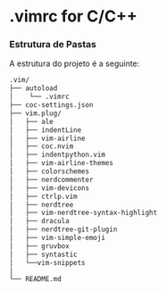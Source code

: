 # .vimrc for C/C++

### Estrutura de Pastas

A estrutura do projeto é a seguinte:

```bash
.vim/
├── autoload
│    └── .vimrc
├── coc-settings.json
├── vim.plug/
│   ├── ale
│   ├── indentLine
│   ├── vim-airline
│   ├── coc.nvim
│   ├── indentpython.vim
│   ├── vim-airline-themes
│   ├── colorschemes
│   ├── nerdcommenter
│   ├── vim-devicons
│   ├── ctrlp.vim
│   ├── nerdtree
│   ├── vim-nerdtree-syntax-highlight
│   ├── dracula
│   ├── nerdtree-git-plugin
│   ├── vim-simple-emoji
│   ├── gruvbox
│   ├── syntastic
│   └──vim-snippets
│
└── README.md
